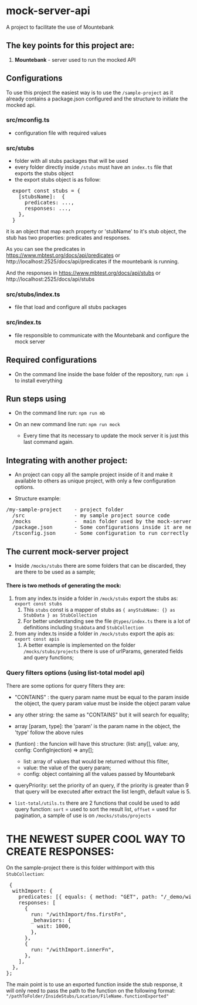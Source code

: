 # mock-server-api
A project to facilitate the use of Mountebank

## The key points for this project are:

1. **Mountebank** - server used to run the mocked API

## Configurations

To use this project the easiest way is to use the `/sample-project` as it already contains a package.json configured and the structure to initiate the mocked api.

### src/mconfig.ts
  - configuration file with required values

### src/stubs
  - folder with all stubs packages that will be used
  - every folder directly inside `/stubs` must have an `index.ts` file that exports the stubs object
  - the export stubs object is as follow:
<pre>
  export const stubs = {
    [stubsName]:  {
      predicates: ...,
      responses: ...,
    },
  }
</pre>
  it is an object that map each property or 'stubName' to it's stub object, the stub has two properties: predicates and responses.

  As you can see the predicates in https://www.mbtest.org/docs/api/predicates or http://localhost:2525/docs/api/predicates if the mountebank is running.

  And the responses in https://www.mbtest.org/docs/api/stubs or http://localhost:2525/docs/api/stubs


### src/stubs/index.ts
  - file that load and configure all stubs packages

###  src/index.ts
  - file responsible to communicate with the Mountebank and configure the mock server

## Required configurations 

-  On the command line inside the base folder of the repository, run: `npm i` to install everything
  
## Run steps using 

- On the command line run: `npm run mb`

- On an new command line run: `npm run mock`

  - Every time that its necessary to update the mock server it is just this last command again.


## Integrating with another project:

- An project can copy all the sample project inside of it and make it available to others as unique project, with only a few configuration options.

- Structure example:

<pre>
/my-sample-project    - project folder
  /src                - my sample project source code
  /mocks              -  main folder used by the mock-server-api project.
  /package.json       - Some configurations inside it are needed to start the mock-server project
  /tsconfig.json      - Some configuration to run correctly with Typescript
</pre>
## The current mock-server project

- Inside `/mocks/stubs` there are some folders that can be discarded, they are there to be used as a sample;

#### There is two methods of generating the mock:
1. from any index.ts inside a folder in `/mock/stubs` export the stubs as: `export const stubs`
    1. This `stubs` const is a mapper of stubs as `{ anyStubName: {} as StubData } as StubCollection`
    2. For better understanding see the file `@types/index.ts` there is a lot of definitions including `StubData` and `StubCollection`
2. from any index.ts inside a folder in `/mock/stubs` export the apis as: `export const apis`
    1. A better example is implemented on the folder `/mocks/stubs/projects` there is use of urlParams, generated fields and query functions;


### Query filters options  (using list-total model api)
There are some options for query filters they are:

- "CONTAINS" : the query param name must be equal to the param inside the object,  the query param value must be inside the object param value

- any other string: the same as "CONTAINS" but it  will search for equality;

- array [param, type]: the 'param' is the param name in the object, the 'type' follow the above rules

- (funtion) : the funcion will have this structure:  (list: any[], value: any, config: ConfigInjection) => any[];
  - list: array of values that would be returned without this filter,
  - value: the value of the query param;
  - config: object containing all the values passed by Mountebank

- queryPriority: set the priority of an query, if the priority is greater than 9 that query will be executed after extract the list length, default value is 5.

- `list-total/utils.ts` there are 2 functions that could be used to add query function: `sort` = used to sort the result list,  `offset` = used for pagination, a sample of use is on `/mocks/stubs/projects`


# THE NEWEST SUPER COOL WAY TO CREATE RESPONSES:

On the sample-project there is this folder withImport with this `StubCollection`:

<pre>
 {
  withImport: {
    predicates: [{ equals: { method: "GET", path: "/_demo/withImport" } }],
    responses: [
      {
        run: "/withImport/fns.firstFn",
        _behaviors: {
          wait: 1000,
        },
      },
      {
        run: "/withImport.innerFn",
      },
    ],
  },
};
</pre>

The main point is to use an exported function inside the stub response, it will only need to pass the path to the function on the following format:
`"/pathToFolder/InsideStubs/Location/FileName.functionExported"`

